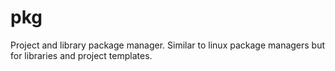 pkg
===

Project and library package manager. Similar to linux package managers but for libraries and project templates.
